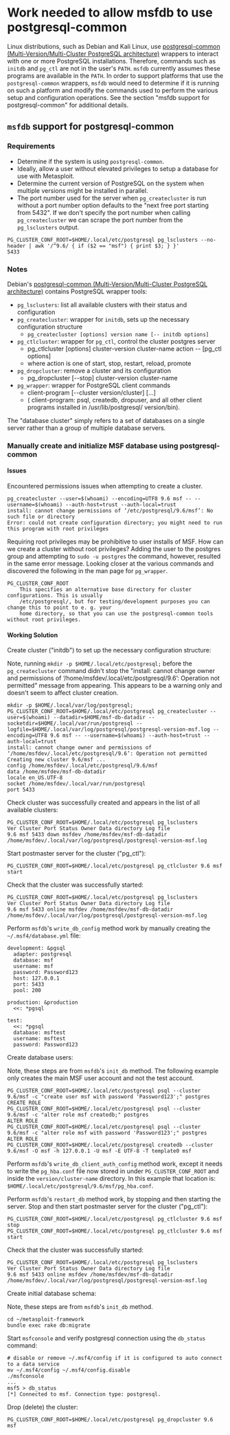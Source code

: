 # Work needed to allow msfdb to use postgresql-common

Linux distributions, such as Debian and Kali Linux, use [postgresql-common (Multi-Version/Multi-Cluster PostgreSQL architecture)](https://salsa.debian.org/postgresql/postgresql-common) wrappers to interact with one or more PostgreSQL installations. Therefore, commands such as `initdb` and `pg_ctl` are not in the user's `PATH`. `msfdb` currently assumes these programs are available in the `PATH`. In order to support platforms that use the `postgresql-common` wrappers, `msfdb` would need to determine if it is running on such a platform and modify the commands used to perform the various setup and configuration operations. See the section "msfdb support for postgresql-common" for additional details.

## `msfdb` support for postgresql-common

### Requirements

* Determine if the system is using `postgresql-common`.
* Ideally, allow a user without elevated privileges to setup a database for use with Metasploit.
* Determine the current version of PostgreSQL on the system when multiple versions might be installed in parallel.
* The port number used for the server when `pg_createcluster` is run without a port number option defaults to the "next free port starting from 5432". If we don't specify the port number when calling `pg_createcluster` we can scrape the port number from the `pg_lsclusters` output.

```
PG_CLUSTER_CONF_ROOT=$HOME/.local/etc/postgresql pg_lsclusters --no-header | awk '/^9.6/ { if ($2 == "msf") { print $3; } }'
5433
```

### Notes

Debian's [postgresql-common (Multi-Version/Multi-Cluster PostgreSQL architecture)](https://salsa.debian.org/postgresql/postgresql-common) contains PostgreSQL wrapper tools:

* `pg_lsclusters`: list all available clusters with their status and configuration
* `pg_createcluster`: wrapper for `initdb`, sets up the necessary configuration structure
    * `pg_createcluster [options] version name [-- initdb options]`
* `pg_ctlcluster`: wrapper for `pg_ctl`, control the cluster postgres server
    * pg_ctlcluster [options] cluster-version cluster-name action -- [pg_ctl options]
    * where action is one of start, stop, restart, reload, promote
* `pg_dropcluster`: remove a cluster and its configuration
    * pg_dropcluster [--stop] cluster-version cluster-name
* `pg_wrapper`: wrapper for PostgreSQL client commands
    * client-program [--cluster version/cluster] [...]
    * ( client-program: psql, createdb, dropuser, and all other client programs installed in /usr/lib/postgresql/ version/bin).

The "database cluster" simply refers to a set of databases on a single server rather than a group of multiple database servers.

### Manually create and initialize MSF database using postgresql-common

#### Issues

Encountered permissions issues when attempting to create a cluster.

```
pg_createcluster --user=$(whoami) --encoding=UTF8 9.6 msf -- --username=$(whoami) --auth-host=trust --auth-local=trust
install: cannot change permissions of ‘/etc/postgresql/9.6/msf’: No such file or directory
Error: could not create configuration directory; you might need to run this program with root privileges
```

Requiring root privileges may be prohibitive to user installs of MSF. How can we create a cluster without root privileges? Adding the user to the postgres group and attempting to `sudo -u postgres` the command, however, resulted in the same error message. Looking closer at the various commands and discovered the following in the man page for `pg_wrapper`.

```
PG_CLUSTER_CONF_ROOT
    This specifies an alternative base directory for cluster configurations. This is usually
    /etc/postgresql/, but for testing/development purposes you can change this to point to e. g. your
    home directory, so that you can use the postgresql-common tools without root privileges.
```

#### Working Solution

Create cluster ("initdb") to set up the necessary configuration structure:

Note, running `mkdir -p $HOME/.local/etc/postgresql;` before the `pg_createcluster` command didn't stop the "install: cannot change owner and permissions of ‘/home/msfdev/.local/etc/postgresql/9.6’: Operation not permitted" message from appearing. This appears to be a warning only and doesn't seem to affect cluster creation.

```
mkdir -p $HOME/.local/var/log/postgresql; PG_CLUSTER_CONF_ROOT=$HOME/.local/etc/postgresql pg_createcluster --user=$(whoami) --datadir=$HOME/msf-db-datadir --socketdir=$HOME/.local/var/run/postgresql --logfile=$HOME/.local/var/log/postgresql/postgresql-version-msf.log --encoding=UTF8 9.6 msf -- --username=$(whoami) --auth-host=trust --auth-local=trust
install: cannot change owner and permissions of ‘/home/msfdev/.local/etc/postgresql/9.6’: Operation not permitted
Creating new cluster 9.6/msf ...
config /home/msfdev/.local/etc/postgresql/9.6/msf
data /home/msfdev/msf-db-datadir
locale en_US.UTF-8
socket /home/msfdev/.local/var/run/postgresql
port 5433
```

Check cluster was successfully created and appears in the list of all available clusters:

```
PG_CLUSTER_CONF_ROOT=$HOME/.local/etc/postgresql pg_lsclusters
Ver Cluster Port Status Owner Data directory Log file
9.6 msf 5433 down msfdev /home/msfdev/msf-db-datadir /home/msfdev/.local/var/log/postgresql/postgresql-version-msf.log
```

Start postmaster server for the cluster ("pg_ctl"):

```
PG_CLUSTER_CONF_ROOT=$HOME/.local/etc/postgresql pg_ctlcluster 9.6 msf start
```

Check that the cluster was successfully started:

```
PG_CLUSTER_CONF_ROOT=$HOME/.local/etc/postgresql pg_lsclusters
Ver Cluster Port Status Owner Data directory Log file
9.6 msf 5433 online msfdev /home/msfdev/msf-db-datadir /home/msfdev/.local/var/log/postgresql/postgresql-version-msf.log
```

Perform `msfdb`'s `write_db_config` method work by manually creating the `~/.msf4/database.yml` file:

```
development: &pgsql
  adapter: postgresql
  database: msf
  username: msf
  password: Password123
  host: 127.0.0.1
  port: 5433
  pool: 200

production: &production
  <<: *pgsql

test:
  <<: *pgsql
  database: msftest
  username: msftest
  password: Password123
```

Create database users:

Note, these steps are from `msfdb`'s `init_db` method. The following example only creates the main MSF user account and not the test account.

```
PG_CLUSTER_CONF_ROOT=$HOME/.local/etc/postgresql psql --cluster 9.6/msf -c "create user msf with password 'Password123';" postgres
CREATE ROLE
PG_CLUSTER_CONF_ROOT=$HOME/.local/etc/postgresql psql --cluster 9.6/msf -c "alter role msf createdb;" postgres
ALTER ROLE
PG_CLUSTER_CONF_ROOT=$HOME/.local/etc/postgresql psql --cluster 9.6/msf -c "alter role msf with password 'Password123';" postgres
ALTER ROLE
PG_CLUSTER_CONF_ROOT=$HOME/.local/etc/postgresql createdb --cluster 9.6/msf -O msf -h 127.0.0.1 -U msf -E UTF-8 -T template0 msf
```

Perform `msfdb`'s `write_db_client_auth_config` method work, except it needs to write the `pg_hba.conf` file now stored in under `PG_CLUSTER_CONF_ROOT` and inside the `version/cluster-name` directory. In this example that location is: `$HOME/.local/etc/postgresql/9.6/msf/pg_hba.conf`.

Perform `msfdb`'s `restart_db` method work, by stopping and then starting the server. Stop and then start postmaster server for the cluster ("pg_ctl"):

```
PG_CLUSTER_CONF_ROOT=$HOME/.local/etc/postgresql pg_ctlcluster 9.6 msf stop
PG_CLUSTER_CONF_ROOT=$HOME/.local/etc/postgresql pg_ctlcluster 9.6 msf start
```

Check that the cluster was successfully started:

```
PG_CLUSTER_CONF_ROOT=$HOME/.local/etc/postgresql pg_lsclusters
Ver Cluster Port Status Owner Data directory Log file
9.6 msf 5433 online msfdev /home/msfdev/msf-db-datadir /home/msfdev/.local/var/log/postgresql/postgresql-version-msf.log
```

Create initial database schema:

Note, these steps are from `msfdb`'s `init_db` method.

```
cd ~/metasploit-framework
bundle exec rake db:migrate
```

Start `msfconsole` and verify postgresql connection using the `db_status` command:

```
# disable or remove ~/.msf4/config if it is configured to auto connect to a data service
mv ~/.msf4/config ~/.msf4/config.disable
./msfconsole
...
msf5 > db_status 
[*] Connected to msf. Connection type: postgresql.
```

Drop (delete) the cluster:

```
PG_CLUSTER_CONF_ROOT=$HOME/.local/etc/postgresql pg_dropcluster 9.6 msf
```
